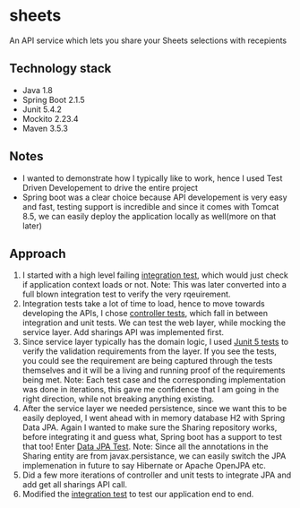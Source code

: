 # sheets
An API service which lets you share your Sheets selections with recepients

## Technology stack
* Java 1.8
* Spring Boot 2.1.5
* Junit 5.4.2
* Mockito 2.23.4
* Maven 3.5.3

## Notes
* I wanted to demonstrate how I typically like to work, hence I used Test Driven Developement to drive the entire project
* Spring boot was a clear choice because API developement is very easy and fast, testing support is incredible and since it comes with Tomcat 8.5, we can easily deploy the application locally as well(more on that later)

## Approach
1. I started with a high level failing [integration test](https://github.com/milindt/sheets/blob/master/src/test/java/com/milindt/sheets/SheetsApplicationTests.java), which would just check if application context loads or not. Note: This was later converted into a full blown integration test to verify the very rqeuirement.
2. Integration tests take a lot of time to load, hence to move towards developing the APIs, I chose [controller tests](https://github.com/milindt/sheets/blob/master/src/test/java/com/milindt/sheets/controller/SheetsControllerTest.java), which fall in between integration and unit tests. We can test the web layer, while mocking the service layer. Add sharings API was implemented first.
3. Since service layer typically has the domain logic, I used [Junit 5 tests](https://github.com/milindt/sheets/blob/master/src/test/java/com/milindt/sheets/service/SheetsServiceTest.java) to verify the validation requirements from the layer. If you see the tests, you could see the requirement are being captured through the tests themselves and it will be a living and running proof of the requirements being met. Note: Each test case and the corresponding implementation was done in iterations, this gave me confidence that I am going in the right direction, while not breaking anything existing.
4. After the service layer we needed persistence, since we want this to be easily deployed, I went ahead with in memory database H2 with Spring Data JPA. Again I wanted to make sure the Sharing repository works, before integrating it and guess what, Spring boot has a support to test that too! Enter [Data JPA Test](https://github.com/milindt/sheets/blob/master/src/test/java/com/milindt/sheets/repository/SharingRepositoryTest.java). Note: Since all the annotations in the Sharing entity are from javax.persistance, we can easily switch the JPA implemenation in future to say Hibernate or Apache OpenJPA etc. 
5. Did a few more iterations of controller and unit tests to integrate JPA and add get all sharings API call.
6. Modified the [integration test](https://github.com/milindt/sheets/blob/master/src/test/java/com/milindt/sheets/SheetsApplicationTests.java) to test our application end to end.
